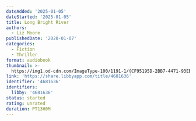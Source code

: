 ```yaml
---
dateAdded: '2025-01-05'
dateStarted: '2025-01-05'
title: Long Bright River
authors:
  - Liz Moore
publishedDate: '2020-01-07'
categories:
  - Fiction
  - Thriller
format: audiobook
thumbnail: >-
  https://img1.od-cdn.com/ImageType-100/1191-1/{CF95195D-2BB7-4471-93EB-B7084481069E}Img100.jpg
link: 'https://share.libbyapp.com/title/4681636'
identifier: '4681636'
identifiers:
  libby: '4681636'
status: started
rating: unrated
duration: PT13H0M
---
```


